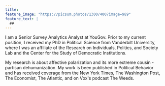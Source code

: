 ```yaml
---
title: 
feature_image: "https://picsum.photos/1300/400?image=989"
feature_text: |
  ## 
---
```


I am a Senior Survey Analytics Analyst at YouGov. Prior to my current position, I received my PhD in Political Science from Vanderbilt University, where I was an affiliate of the Research on Individuals, Politics, and Society Lab and the Center for the Study of Democratic Institutions. 

My research is about affective polarization and its more extreme cousin - partisan dehumanization. My work is been published in Political Behavior and has received coverage from the New York Times, The Washington Post, The Economist, The Atlantic, and on Vox's podcast The Weeds. 
